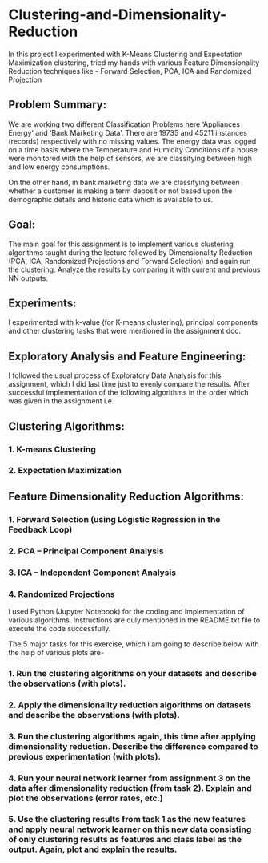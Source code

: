 # Clustering-and-Dimensionality-Reduction
In this project I experimented with K-Means Clustering and Expectation Maximization clustering, tried my hands with various Feature Dimensionality Reduction techniques like - Forward Selection, PCA, ICA and Randomized Projection

## Problem Summary:

We are working two different Classification Problems here ‘Appliances Energy’ and ‘Bank Marketing Data’. There are 19735 and 45211 instances (records) respectively with no missing values. The energy data was logged on a time basis where the Temperature and Humidity Conditions of a house were monitored with the help of sensors, we are classifying between high and low energy consumptions.

On the other hand, in bank marketing data we are classifying between whether a customer is making a term deposit or not based upon the demographic details and historic data which is available to us.

## Goal:

The main goal for this assignment is to implement various clustering algorithms taught during the lecture followed by Dimensionality Reduction (PCA, ICA, Randomized Projections and Forward Selection) and again run the clustering. Analyze the results by comparing it with current and previous NN outputs.

## Experiments:

I experimented with k-value (for K-means clustering), principal components and other clustering tasks that were mentioned in the assignment doc.

## Exploratory Analysis and Feature Engineering:
I followed the usual process of Exploratory Data Analysis for this assignment, which I did last time just to evenly compare the results.
After successful implementation of the following algorithms in the order which was given in the assignment i.e.

## Clustering Algorithms:
### 1. K-means Clustering
### 2. Expectation Maximization

## Feature Dimensionality Reduction Algorithms:
### 1. Forward Selection (using Logistic Regression in the Feedback Loop)
### 2. PCA – Principal Component Analysis
### 3. ICA – Independent Component Analysis
### 4. Randomized Projections

I used Python (Jupyter Notebook) for the coding and implementation of various algorithms. Instructions are duly mentioned in the README.txt file to execute the code successfully.

The 5 major tasks for this exercise, which I am going to describe below with the help of various plots are-
### 1. Run the clustering algorithms on your datasets and describe the observations (with plots).
### 2. Apply the dimensionality reduction algorithms on datasets and describe the observations (with plots).
### 3. Run the clustering algorithms again, this time after applying dimensionality reduction. Describe the difference compared to previous experimentation (with plots).
### 4. Run your neural network learner from assignment 3 on the data after dimensionality reduction (from task 2). Explain and plot the observations (error rates, etc.)
### 5. Use the clustering results from task 1 as the new features and apply neural network learner on this new data consisting of only clustering results as features and class label as the output. Again, plot and explain the results.
